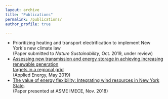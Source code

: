 ```yaml
---
layout: archive
title: "Publications"
permalink: /publications/
author_profile: true

---
```


* Prioritizing heating and transport electrification to implement New York's new climate law <br/>(Paper submitted to *Nature Sustainability*, Oct. 2019, under review) 
* [Assessing new transmission and energy storage in achieving increasing renewable generation<br/>targets in a regional grid](https://tconlon.github.io/files/RTM_paper.pdf)<br/>(Applied Energy, May 2019) 
* [The value of energy flexibility: Integrating wind resources in New York State](https://tconlon.github.io/files/ASME_paper.pdf).<br/>(Paper presented at ASME IMECE, Nov. 2018)
